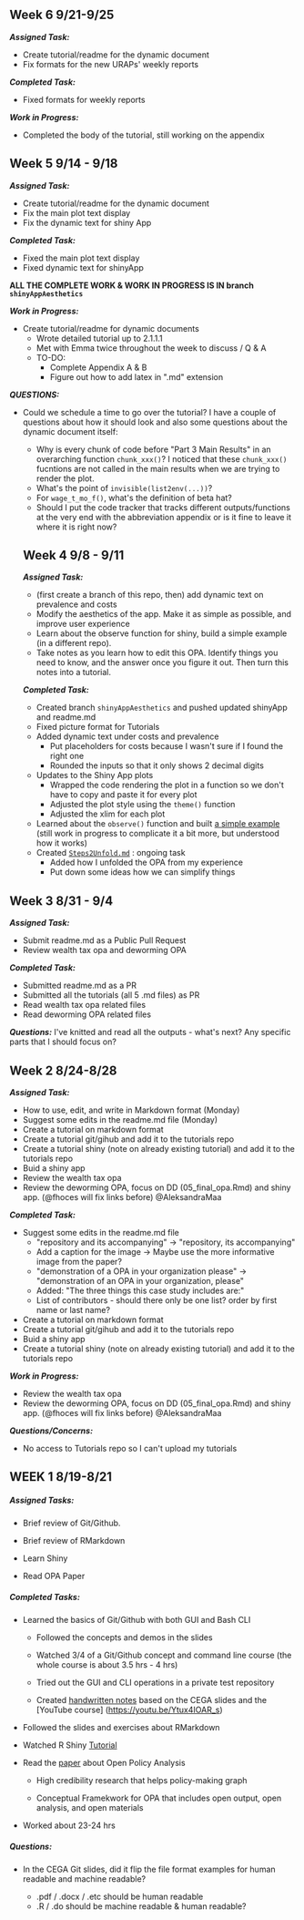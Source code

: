 ## Week 6 9/21-9/25
***Assigned Task:***
* Create tutorial/readme for the dynamic document
* Fix formats for the new URAPs' weekly reports

***Completed Task:***
* Fixed formats for weekly reports 

***Work in Progress:***
* Completed the body of the tutorial, still working on the appendix 

## Week 5 9/14 - 9/18
***Assigned Task:***

* Create tutorial/readme for the dynamic document
* Fix the main plot text display
* Fix the dynamic text for shiny App

***Completed Task:***
* Fixed the main plot text display
* Fixed dynamic text for shinyApp

**ALL THE COMPLETE WORK & WORK IN PROGRESS IS IN branch `shinyAppAesthetics`**

***Work in Progress:***
* Create tutorial/readme for dynamic documents
  + Wrote detailed tutorial up to 2.1.1.1 
  + Met with Emma twice throughout the week to discuss / Q & A
  + TO-DO:
    - Complete Appendix A & B
    - Figure out how to add latex in ".md" extension

***QUESTIONS:***
* Could we schedule a time to go over the tutorial? I have a couple of questions about how it should look and also some questions about the dynamic document itself:
  - Why is every chunk of code before "Part 3 Main Results" in an overarching function `chunk_xxx()`? I noticed that these `chunk_xxx()` fucntions are not called in the main results when we are trying to render the plot.
  - What's the point of `invisible(list2env(...))`?
  - For `wage_t_mo_f()`, what's the definition of beta hat?
  - Should I put the code tracker that tracks different outputs/functions at the very end with the abbreviation appendix or is it fine to leave it where it is right now?
  ## Week 4 9/8 - 9/11

  _**Assigned Task:**_
  * (first create a branch of this repo, then) add dynamic text on prevalence and costs
  * Modify the aesthetics of the app. Make it as simple as possible, and improve user experience
  * Learn about the observe function for shiny, build a simple example (in a different repo).
  * Take notes as you learn how to edit this OPA. Identify things you need to know, and the answer once you figure it out. Then turn this notes into a tutorial.

  _**Completed Task:**_
  * Created branch `shinyAppAesthetics` and pushed updated shinyApp and readme.md
  * Fixed picture format for Tutorials
  * Added dynamic text under costs and prevalence
    + Put placeholders for costs because I wasn't sure if I found the right one
    + Rounded the inputs so that it only shows 2 decimal digits
  * Updates to the Shiny App plots
    + Wrapped the code rendering the plot in a function so we don't have to copy and paste it for every plot
    + Adjusted the plot style using the `theme()` function
    + Adjusted the xlim for each plot
  * Learned about the `observe()` function and built [a simple example](https://github.com/AleksandraMaa/Notes/blob/master/shinyApp/observeExample/app.R) (still work in progress to complicate it a bit more, but understood how it works)
  * Created [`Steps2Unfold.md`](https://github.com/AleksandraMaa/Notes/blob/master/Steps2Unfold.md) : ongoing task
    + Added how I unfolded the OPA from my experience
    + Put down some ideas how we can simplify things


## Week 3 8/31 - 9/4

  _**Assigned Task:**_
  * Submit readme.md as a Public Pull Request
  * Review wealth tax opa and deworming OPA

  _**Completed Task:**_
  * Submitted readme.md as a PR
  * Submitted all the tutorials (all 5 .md files) as PR
  * Read wealth tax opa related files
  * Read deworming OPA related files

  ***Questions:***
  I've knitted and read all the outputs - what's next? Any specific parts that I should focus on?

  ## Week 2 8/24-8/28


  _**Assigned Task:**_
  * How to use, edit, and write in Markdown format (Monday)  
  * Suggest some edits in the readme.md file (Monday)
  * Create a tutorial on markdown format
  * Create a tutorial git/gihub and add it to the tutorials repo
  * Create a tutorial shiny (note on already existing tutorial) and add it to the tutorials repo
  * Buid a shiny app
  * Review the wealth tax opa
  * Review the deworming OPA, focus on DD (05_final_opa.Rmd) and shiny app. (@fhoces will fix links before) @AleksandraMaa


  _**Completed Task:**_
  * Suggest some edits in the readme.md file  
    * "repository and its accompanying" -> "repository, its accompanying"
    * Add a caption for the image -> Maybe use the more informative image from the paper?
    * "demonstration of a OPA in your organization please" -> "demonstration of an OPA in your organization, please"
    * Added: "The three things this case study includes are:"
    * List of contributors - should there only be one list? order by first name or last name?  
  * Create a tutorial on markdown format
  * Create a tutorial git/gihub and add it to the tutorials repo
  * Buid a shiny app
  * Create a tutorial shiny (note on already existing tutorial) and add it to the tutorials repo

  ***Work in Progress:***
  * Review the wealth tax opa
  * Review the deworming OPA, focus on DD (05_final_opa.Rmd) and shiny app. (@fhoces will fix links before) @AleksandraMaa

  ***Questions/Concerns:***
  * No access to Tutorials repo so I can't upload my tutorials





## WEEK 1   8/19-8/21


##### **_Assigned Tasks_**:

  * Brief review of Git/Github.

  * Brief review of RMarkdown

  * Learn Shiny

  * Read OPA Paper


  ##### **_Completed Tasks_**:

  * Learned the basics of Git/Github with both GUI and Bash CLI

    + Followed the concepts and demos in the slides

    + Watched 3/4 of a Git/Github concept and command line course (the whole course is about 3.5 hrs - 4 hrs)

    + Tried out the GUI and CLI operations in a private test repository

    + Created [handwritten notes](https://github.com/AleksandraMaa/Notes/blob/master/Version%20control%20with%20Github.pdf) based on the CEGA slides and the [YouTube course]
    (https://youtu.be/Ytux4IOAR_s)

  * Followed the slides and exercises about RMarkdown

  * Watched R Shiny [Tutorial](https://shiny.rstudio.com/tutorial/)

  * Read the [paper](https://osf.io/preprints/metaarxiv/jnyqh) about Open Policy Analysis

    + High credibility research that helps policy-making graph

    + Conceptual Framekwork for OPA that includes open output, open analysis, and open materials

  * Worked about 23-24 hrs

  ##### **_Questions_**:

  * In the CEGA Git slides, did it flip the file format examples for human readable and machine readable?

    + .pdf / .docx / .etc should be human readable
    + .R / .do should be machine readable & human readable?
